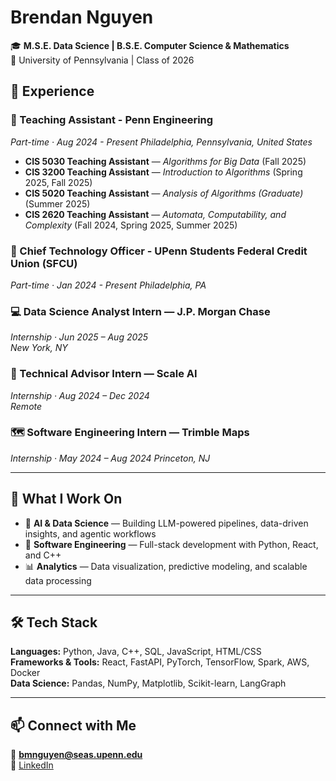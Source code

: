 # Brendan Nguyen  

🎓 **M.S.E. Data Science | B.S.E. Computer Science & Mathematics**  
📍 University of Pennsylvania | Class of 2026  

## 💼 Experience

### 🏫 Teaching Assistant - Penn Engineering
*Part-time · Aug 2024 - Present*
*Philadelphia, Pennsylvania, United States*
- **CIS 5030 Teaching Assistant** — *Algorithms for Big Data* (Fall 2025)  
- **CIS 3200 Teaching Assistant** — *Introduction to Algorithms* (Spring 2025, Fall 2025)  
- **CIS 5020 Teaching Assistant** — *Analysis of Algorithms (Graduate)* (Summer 2025)
- **CIS 2620 Teaching Assistant** — *Automata, Computability, and Complexity* (Fall 2024, Spring 2025, Summer 2025)  

### 🏦 Chief Technology Officer - UPenn Students Federal Credit Union (SFCU)
*Part-time · Jan 2024 - Present*
*Philadelphia, PA*

### 💻 Data Science Analyst Intern — J.P. Morgan Chase
*Internship · Jun 2025 – Aug 2025*  
*New York, NY*

### 🧠 Technical Advisor Intern — Scale AI
*Internship · Aug 2024 – Dec 2024*  
*Remote*

### 🗺️ Software Engineering Intern — Trimble Maps
*Internship · May 2024 – Aug 2024*
*Princeton, NJ*

---

## 🧠 What I Work On  
- 🤖 **AI & Data Science** — Building LLM-powered pipelines, data-driven insights, and agentic workflows  
- 🧩 **Software Engineering** — Full-stack development with Python, React, and C++  
- 📊 **Analytics** — Data visualization, predictive modeling, and scalable data processing  

---

## 🛠️ Tech Stack  
**Languages:** Python, Java, C++, SQL, JavaScript, HTML/CSS  
**Frameworks & Tools:** React, FastAPI, PyTorch, TensorFlow, Spark, AWS, Docker  
**Data Science:** Pandas, NumPy, Matplotlib, Scikit-learn, LangGraph  

---

## 📫 Connect with Me  
📧 **bmnguyen@seas.upenn.edu**  
💼 [LinkedIn](https://www.linkedin.com/in/brendan-nguyen-07040224b/) 
